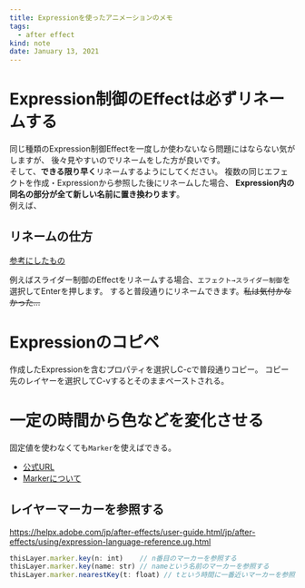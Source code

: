 ```yaml
---
title: Expressionを使ったアニメーションのメモ
tags:
  - after effect
kind: note
date: January 13, 2021
---
```


# Expression制御のEffectは必ずリネームする


同じ種類のExpression制御Effectを一度しか使わないなら問題にはならない気がしますが、
後々見やすいのでリネームをした方が良いです。  
そして、**できる限り早く**リネームするようにしてください。
複数の同じエフェクトを作成・Expressionから参照した後にリネームした場合、
**Expression内の同名の部分が全て新しい名前に置き換わります**。  
例えば、

## リネームの仕方
[参考にしたもの](https://creativecow.net/forums/thread/rename-expression-controlsae-2/)  

例えばスライダー制御のEffectをリネームする場合、`エフェクト→スライダー制御`を選択してEnterを押します。
すると普段通りにリネームできます。~~私は気付かなかった...~~

# Expressionのコピペ

作成したExpressionを含むプロパティを選択しC-cで普段通りコピー。
コピー先のレイヤーを選択してC-vするとそのままペーストされる。

# 一定の時間から色などを変化させる

固定値を使わなくても`Marker`を使えばできる。

- [公式URL](https://helpx.adobe.com/jp/after-effects/user-guide.html/jp/after-effects/using/layer-markers-composition-markers.ug.html)
- [Markerについて](https://cj-bc.github.com/blog/posts/2021-01-19-after-effect-markers.html)

## レイヤーマーカーを参照する

https://helpx.adobe.com/jp/after-effects/user-guide.html/jp/after-effects/using/expression-language-reference.ug.html

``` javascript
thisLayer.marker.key(n: int)    // n番目のマーカーを参照する
thisLayer.marker.key(name: str) // nameという名前のマーカーを参照する
thisLayer.marker.nearestKey(t: float) // tという時間に一番近いマーカーを参照する
```
